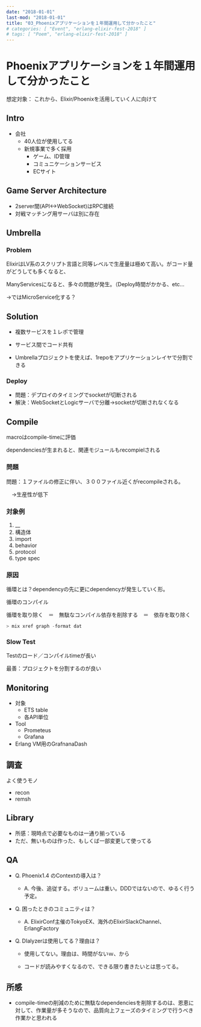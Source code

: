 ```yaml
---
date: "2018-01-01"
last-mod: "2018-01-01"
title: "03_Phoenixアプリケーションを１年間運用して分かったこと"
# categories: [ "Event", "erlang-elixir-fest-2018" ]
# tags: [ "Poem", "erlang-elixir-fest-2018" ]
---
```


# Phoenixアプリケーションを１年間運用して分かったこと

想定対象： これから、Elixir/Phoenixを活用していく人に向けて

## Intro 

- 会社
  - 40人位が使用してる
  - 新規事業で多く採用
    - ゲーム、ID管理
    - コミュニケーションサービス
    - ECサイト



## Game Server Architecture

- 2server間(API<->WebSocket)はRPC接続
- 対戦マッチング用サーバは別に存在



## Umbrella

### Problem

ElixirはLV系のスクリプト言語と同等レベルで生産量は極めて高い。がコード量がどうしても多くなると、

ManyServicesになると、多々の問題が発生。（Deploy時間がかかる、etc...

→ではMicroService化する？



## Solution

- 複数サービスを１レポで管理
- サービス間でコード共有

- Umbrellaプロジェクトを使えば、1repoをアプリケーションレイヤで分割できる

### Deploy

- 問題：デプロイのタイミングでsocketが切断される
- 解決：WebSocketとLogicサーバで分離→socketが切断されなくなる



## Compile

macroはcompile-timeに評価

dependenciesが生まれると、関連モジュールもrecompielされる

### 問題

問題：１ファイルの修正に伴い、３００ファイル近くがrecompileされる。

　→生産性が低下

### 対象例

1. __
2. 構造体
3. import
4. behavior
5. protocol
6. type spec



### 原因

循環とは？dependencyの先に更にdependencyが発生していく形。

循環のコンパイル

循環を取り除く　＝　無駄なコンパイル依存を削除する　＝　依存を取り除く

``` elixir
> mix xref graph -format dat
```



### Slow Test

Testのロード／コンパイルtimeが長い

最善：プロジェクトを分割するのが良い



## Monitoring

- 対象
  - ETS table
  - 各API単位
- Tool
  - Prometeus
  - Grafana
- Erlang VM用のGrafnanaDash



## 調査

よく使うモノ

- recon
- remsh

## Library

- 所感：現時点で必要なものは一通り揃っている
- ただ、無いものは作った、もしくば一部変更して使ってる



## QA

- Q. Phoenix1.4 のContextの導入は？

  - A. 今後、追従する。ボリュームは重い。DDDではないので、ゆるく行う予定。

- Q. 困ったときのコミュニティは？

  - A. ElixirConf主催のTokyoEX、海外のElixirSlackChannel、ErlangFactory

- Q. DIalyzerは使用してる？理由は？

  - 使用してない。理由は、時間がないｗ、から

  - コードが読みやすくなるので、できる限り書きたいとは思ってる。

    



## 所感

- compile-timeの削減のために無駄なdependenciesを削除するのは、恩恵に対して、作業量が多そうなので、品質向上フェーズのタイミングで行うべき作業かと思われる
